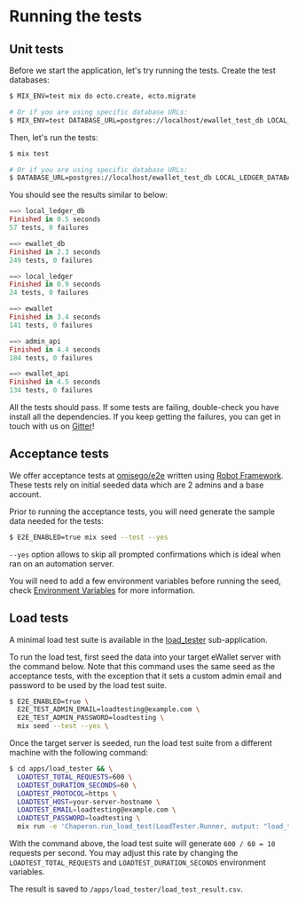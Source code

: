 # Running the tests

## Unit tests

Before we start the application, let's try running the tests. Create the test databases:

```bash
$ MIX_ENV=test mix do ecto.create, ecto.migrate

# Or if you are using specific database URLs:
$ MIX_ENV=test DATABASE_URL=postgres://localhost/ewallet_test_db LOCAL_LEDGER_DATABASE_URL=postgres://localhost/local_ledger_test_db mix do ecto.create, ecto.migrate
```

Then, let's run the tests:

```bash
$ mix test

# Or if you are using specific database URLs:
$ DATABASE_URL=postgres://localhost/ewallet_test_db LOCAL_LEDGER_DATABASE_URL=postgres://localhost/local_ledger_test_db mix test
```

You should see the results similar to below:

```elixir
==> local_ledger_db
Finished in 0.5 seconds
57 tests, 0 failures

==> ewallet_db
Finished in 2.3 seconds
249 tests, 0 failures

==> local_ledger
Finished in 0.9 seconds
24 tests, 0 failures

==> ewallet
Finished in 3.4 seconds
141 tests, 0 failures

==> admin_api
Finished in 4.4 seconds
184 tests, 0 failures

==> ewallet_api
Finished in 4.5 seconds
134 tests, 0 failures
```

All the tests should pass. If some tests are failing, double-check you have install all the dependencies. If you keep getting the failures, you can get in touch with us on [Gitter](https://gitter.im/omisego/ewallet)!

## Acceptance tests

We offer acceptance tests at [omisego/e2e](https://github.com/omisego/e2e) written using [Robot Framework](http://robotframework.org/).
These tests rely on initial seeded data which are 2 admins and a base account.

Prior to running the acceptance tests, you will need generate the sample data needed for the tests:

```bash
$ E2E_ENABLED=true mix seed --test --yes
```

`--yes` option allows to skip all prompted confirmations which is ideal when ran on an automation server.

You will need to add a few environment variables before running the seed, check [Environment Variables](/docs/setup/env.md#e2e-tests) for more information.

## Load tests

A minimal load test suite is available in the [load_tester](/apps/load_tester) sub-application.

To run the load test, first seed the data into your target eWallet server with the command below.
Note that this command uses the same seed as the acceptance tests, with the exception that it sets
a custom admin email and password to be used by the load test suite.

```bash
$ E2E_ENABLED=true \
  E2E_TEST_ADMIN_EMAIL=loadtesting@example.com \
  E2E_TEST_ADMIN_PASSWORD=loadtesting \
  mix seed --test --yes \
```

Once the target server is seeded, run the load test suite from a different machine with the following command:

```sh
$ cd apps/load_tester && \
  LOADTEST_TOTAL_REQUESTS=600 \
  LOADTEST_DURATION_SECONDS=60 \
  LOADTEST_PROTOCOL=https \
  LOADTEST_HOST=your-server-hostname \
  LOADTEST_EMAIL=loadtesting@example.com \
  LOADTEST_PASSWORD=loadtesting \
  mix run -e 'Chaperon.run_load_test(LoadTester.Runner, output: "load_test_result")'
```

With the command above, the load test suite will generate `600 / 60 = 10` requests per second. You may adjust this rate by changing the `LOADTEST_TOTAL_REQUESTS` and `LOADTEST_DURATION_SECONDS` environment variables.

The result is saved to `/apps/load_tester/load_test_result.csv`.
